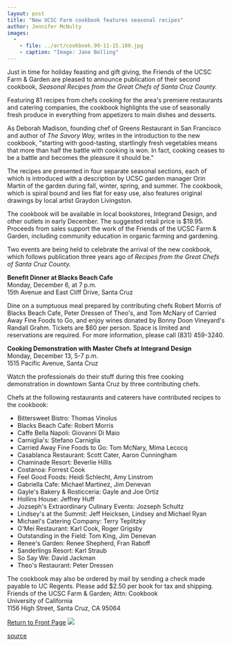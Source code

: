 ```yaml
---
layout: post
title: "New UCSC Farm cookbook features seasonal recipes"
author: Jennifer McNulty
images:
  -
    - file: ../art/cookbook.99-11-15.180.jpg
    - caption: "Image: Jane Bolling"
---
```


Just in time for holiday feasting and gift giving, the Friends of the UCSC Farm & Garden are pleased to announce publication of their second cookbook, _Seasonal Recipes from the Great Chefs of Santa Cruz County._

Featuring 81 recipes from chefs cooking for the area's premiere restaurants and catering companies, the cookbook highlights the use of seasonally fresh produce in everything from appetizers to main dishes and desserts.

As Deborah Madison, founding chef of Greens Restaurant in San Francisco and author of _The Savory Way,_ writes in the introduction to the new cookbook, "starting with good-tasting, startlingly fresh vegetables means that more than half the battle with cooking is won. In fact, cooking ceases to be a battle and becomes the pleasure it should be."  
  
The recipes are presented in four separate seasonal sections, each of which is introduced with a description by UCSC garden manager Orin Martin of the garden during fall, winter, spring, and summer. The cookbook, which is spiral bound and lies flat for easy use, also features original drawings by local artist Graydon Livingston.   
  
The cookbook will be available in local bookstores, Integrand Design, and other outlets in early December. The suggested retail price is $19.95. Proceeds from sales support the work of the Friends of the UCSC Farm & Garden, including community education in organic farming and gardening.   
  
Two events are being held to celebrate the arrival of the new cookbook, which follows publication three years ago of _Recipes from the Great Chefs of Santa Cruz County._  
  
**Benefit Dinner at Blacks Beach Cafe**   
Monday, December 6, at 7 p.m.   
15th Avenue and East Cliff Drive, Santa Cruz  
  
Dine on a sumptuous meal prepared by contributing chefs Robert Morris of Blacks Beach Cafe, Peter Dressen of Theo's, and Tom McNary of Carried Away Fine Foods to Go, and enjoy wines donated by Bonny Doon Vineyard's Randall Grahm. Tickets are $60 per person. Space is limited and reservations are required. For more information, please call (831) 459-3240.  
  
**Cooking Demonstration with Master Chefs at Integrand Design**  
Monday, December 13, 5-7 p.m.   
1515 Pacific Avenue, Santa Cruz  
  
Watch the professionals do their stuff during this free cooking demonstration in downtown Santa Cruz by three contributing chefs.  
  
Chefs at the following restaurants and caterers have contributed recipes to the cookbook:

* Bittersweet Bistro: Thomas Vinolus
* Blacks Beach Cafe: Robert Morris
* Caffe Bella Napoli: Giovanni Di Maio
* Carniglia's: Stefano Carniglia
* Carried Away Fine Foods to Go: Tom McNary, Mima Lecocq
* Casablanca Restaurant: Scott Cater, Aaron Cunningham
* Chaminade Resort: Beverlie Hillis
* Costanoa: Forrest Cook
* Feel Good Foods: Heidi Schlecht, Amy Linstrom
* Gabriella Cafe: Michael Martinez, Jim Denevan
* Gayle's Bakery & Rosticceria: Gayle and Joe Ortiz
* Hollins House: Jeffrey Huff
* Jozseph's Extraordinary Culinary Events: Jozseph Schultz
* Lindsey's at the Summit: Jeff Heicksen, Lindsey and Michael Ryan
* Michael's Catering Company: Terry Teplitzky
* O'Mei Restaurant: Karl Cook, Roger Grigsby
* Outstanding in the Field: Tom King, Jim Denevan
* Renee's Garden: Renee Shepherd, Fran Raboff
* Sanderlings Resort: Karl Straub
* So Say We: David Jackman
* Theo's Restaurant: Peter Dressen

The cookbook may also be ordered by mail by sending a check made payable to UC Regents. Please add $2.50 per book for tax and shipping.  
Friends of the UCSC Farm & Garden; Attn: Cookbook  
University of California  
1156 High Street, Santa Cruz, CA 95064

[Return to Front Page][1] ![ ][2]

[1]: ../../index.html
[2]: ../../images/trans.gif

[source](http://www1.ucsc.edu/currents/99-00/11-15/cookbook.html "Permalink to cookbook")
